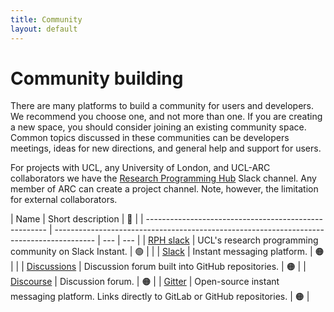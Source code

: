 ```yaml
---
title: Community
layout: default
---
```


# Community building

There are many platforms to build a community for users and developers.
We recommend you choose one, and not more than one.
If you are creating a new space, you should consider joining an existing community space.
Common topics discussed in these communities can be developers meetings, ideas for new directions, and general help and support for users.

For projects with UCL, any University of London, and UCL-ARC collaborators we have the [Research Programming Hub](ucl-programming-hub.slack.com) Slack channel.
Any member of ARC can create a project channel. Note, however, the limitation for external collaborators.

| Name                                                  | Short description                                                                        | 🚦  |
| ----------------------------------------------------- | ---------------------------------------------------------------------------------------- | --- | --- |
| [RPH slack](ucl-programming-hub.slack.com)            | UCL's research programming community on Slack Instant.                                   | 🟢  |     |
| [Slack](https://slack.com/intl/en-gb/)                | Instant messaging platform.                                                              | 🟠  |     |
| [Discussions](https://docs.github.com/en/discussions) | Discussion forum built into GitHub repositories.                                         | 🟠  |
| [Discourse](https://discourse.org/)                   | Discussion forum.                                                                        | 🟠  |
| [Gitter](https://gitter.im/)                          | Open-source instant messaging platform. Links directly to GitLab or GitHub repositories. | 🟠  |
